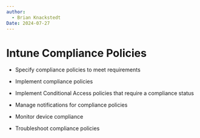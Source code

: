 ```yaml
---
author: 
  - Brian Knackstedt
Date: 2024-07-27
---
```

# Intune Compliance Policies

- Specify compliance policies to meet requirements

- Implement compliance policies

- Implement Conditional Access policies that require a compliance status

- Manage notifications for compliance policies

- Monitor device compliance

- Troubleshoot compliance policies


